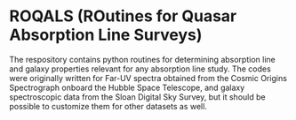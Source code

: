 # ROQALS (ROutines for Quasar Absorption Line Surveys)
The respository contains python routines for determining absorption line and galaxy properties relevant for any absorption line study. The codes were originally written for Far-UV spectra obtained from the Cosmic Origins Spectrograph onboard the Hubble Space Telescope, and galaxy spectroscopic data from the Sloan Digital Sky Survey, but it should be possible to customize them for other datasets as well.
